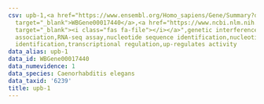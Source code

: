 ```yaml
---
csv: upb-1,<a href="https://www.ensembl.org/Homo_sapiens/Gene/Summary?db=core;g=WBGene00017440"
  target="_blank">WBGene00017440</a>,<a href="https://www.ncbi.nlm.nih.gov/pubmed/27496166"
  target="_blank"><i class="fas fa-file"></i></a>",genetic interference,functional
  association,RNA-seq assay,nucleotide sequence identification,nucleotide sequence
  identification,transcriptional regulation,up-regulates activity
data_alias: upb-1
data_id: WBGene00017440
data_numevidence: 1
data_species: Caenorhabditis elegans
data_taxid: '6239'
title: upb-1
---
```

